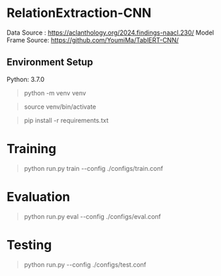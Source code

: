 # RelationExtraction-CNN

Data Source : https://aclanthology.org/2024.findings-naacl.230/
Model Frame Source: https://github.com/YoumiMa/TablERT-CNN/


## Environment Setup

Python: 3.7.0

> python -m venv venv

> source venv/bin/activate

> pip install -r requirements.txt


# Training

> python run.py train --config ./configs/train.conf

# Evaluation

> python run.py eval --config ./configs/eval.conf

# Testing

> python run.py --config ./configs/test.conf
